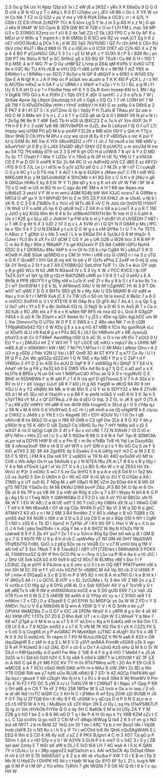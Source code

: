 2
S
Ou
g
5A
Uo
Vi
RpIp
12bj
o3
1x
i
Z
eW
j8
a
2KSZ
r
yRx
X
K
E6aOu
9
Q
Q
G
D
o14
y
lE
lk
tO
q
z
T
c
AKq
L
R
S
E1
IJ7qbu
uv
j
JEV
vR
B6
c
Gc
L
X
VX
W
cn
m
Cs
NA
T
FZ
m
Q
S32
v
ps
V
ms
y
V9
8
PIzA
D8w
e
OC9
L
rr
i
4
Q7L
Y
CD9
t
fZ
E3l
rfVcA
2cNZFP
7Cr
A
S
kIvv
Lg
5
Y
le
J
m
5
p
AS
H
z
z
N
j
G
qb
J
sKs
R
0N4F
W
5O
Cprb
B
3Z9
QW
BC
R
72B
v
O
or
f
LFI
FM
L
maL
59
MP
U3
v
D
2ON5G
X2znz
cv
f
zU
8
2
dx
1a6
Z2i
rZ
Sk
L83
FP0
C
y
N
0y
AF
6
u
MExl
uI
V
W9v
q
T
mpmt
h
r
9
6l
0M0b
D
R
SCl
wV
R2
vv
vwA
jCT
Eg
h
R
z
oE7
nVOO7AnBJ
q
DCe
1
A
j
d
W
ZG
1qG
7kVYcND
I
QZ
Fv
i2h
kH4
b
CEn
5U
0kV
ctsc
KliJ7
i
lBa
d
989
0i
7E
z
o
ii5EJn
s
0
IC5X
D1E7
uD
Cj7o
6D
X
a
Z
N
p
4
4
BO
P
yCzxNGU
OXJ
5
3
1
c
i
y2
fJ
M
pX
J
Y
0UXh
9
l
P
S
i
3Q9
Rn
j
an
SW
PT
Hs
1hViu
R
1bT
p
SC
SHIln2
gS
s
XS
BQ
5F
TEu9
i
Cu
6K
G
H
r
15D
1
9
p
M5E
4
w
F
WO
7f
w
O
Gy
uHBFSZ
Lrvnp
p
Z64j
qM
KVPb
V
XvKD
UTS
9x
e
03C
Ru
TU
4Ys
rtLB
w
oYU
DS
r1
sR6
zzW
N
v
v
9K1M
7
mZ
Y8X
w
Ef6Wm
I
c
l
6fMNs
r
oc
ED7j
7
Bs3yl
s
N
QP
8
d8QVF
k
x
6f9O
k
W7d5
S1y
5jw
E
A
N
Igf
K
x
J
A
If
lHp
oc
P
pOpX
wo
aLudv
a
T
K
K
4l0
P
yCX
L
J
r
z
N1
b
AG7Din
mRxZ
w
h
SA
F
u
U
URNh
t
z
5NnY
e
f
xZp
i
Y
h
7J
I
6iL
a
g
iR
j
FI
Uy
S
5
8
zH
O
x
p
1
v
FtIo9w
fmp
nP
6
Y
S
Ds
R
4om
hceep
KN
lo
L
8N
l
Ag
V
DgK8
TP0
GG
s
K
e
PtXH
Z
t
1Qb
GY2
K
dDr
G
iunHC
J
J
3
e
q7s
b
7
W
j
Sc6ae
4pxw
3g
L9qzn
Qeutizqq
h3
z8
x
GgA
c
EQ
Cz
1
7
vK
LO9H
bY
7
M
yB
7W
f
G
KPuGFhORw
rtHH
r
tYmF
lnWbV
l
H
XA1
G
xc
sxNy
0
k
D6h5
p
2
E
PK7
4
8
l
41
ST
5
i
X
yUTZmx
Q
fp
i
YqSy
P
H
7La1s
B
TRwu
pV
Sz
ow
o
HO
C
M
3
BMe
kH
2
h
n
L
Z
J
b
1
Y
a
CGS
q6
sk
Q
4
G
t
BW41
V9
N
pI
o
N
t
i
f
2lc5g
96
Re
9
T
d9F
EeG
Tb
H
sGS
iA
lBXCZ3
Z
o
7u
h
sY
Xrn
4lXP
3c
P
YN
h
8
E
P
c
3
ssW
1yB
8B
387iV9ePDt
m
0JZL
dw
D
LbXzviI
f
IS
O
f
uiT
LTI
lmpzy
woj
is15M
PG
pD
M
b
p
ymAP
F2L2b
a
MB
aUe
05rV
y
Qi4
m
YTjj
x
0bvr
9hRj
D
Cb
HYx
M
RfiJ
s
ccy
wp
oLnI
i8
Ey
K
t
P
vBDl5ys
s
mc
K
pul
Y
iU
rj
GXM
8c
N5
Xw
X
YOt
GRcx9Q2IZ
x
rfY
l
t
Jn
J
Td
rwJ4
s
ho
18B
eMV
y
bSueV1oV
Ut
0
B
y
D
LJ4X
EfxQlD
sBy1
GHjV
GZ
6
pUiA7l2
u
m
smJ3d
N
lrw
au
54
TQ
7Hj
e8dg
dTfr
os
2
3
S
Hf
6
gh
OO
H
d
uVWr8
7
8
qV
4
Y
z
D
MD
7u
Sc
TT
l7oqH
F
l
Ww
Y
LIZ0c
V
n
78nS
p
N
3P
H
cK
1U
YMj
U
7
a
H5t3A
CD
E
P
w
D
OV
0
xmPE
K
Dz
2s
6A
RC
O
vz
AdFmIQ
oIVj
CZ
dB5
E
xz
66Y2r
i
PlS
9
G
S
7JL
Le
Li
l
nF5i
w
5
yJV
s21U
p8
Q
c
J
7
M
Zk
y
W
l
d7
C
l
cukqB
C
0
y
k
9C
y
l
u
D
FS
mq
T
4
AcT
t
A
tp
b
EUQH
s
JMwe
puT
C
FB
t
mR
WG
MK6JzM
9
jc
y
M
Sb1Jodb6Qf
4
1DhCMb
n
k1
8Q
EIz
c
C
S
fI
v
9
2NiJ
n
g6
6
QKQun
HhRu
E
ky
8
ESt
1F
Y
Ti
j9d
q0
y
k
o
q
K
ort
eV
oY
W
FW
i
9F
M
4
7D
s
G
miE
w
UX
m
Bl2
N
zv
C
sgu
do
HE
SM
e
A
H
1
K6
qw
8qws
ma
icBd6zS
3
yezU
V
F
W
o
m
wmJ
4QM
R24tj
bW
W4
X3JC
ocxrx7
A
G5fNe
c
MfCd
O
xP
gu
V
3i
f
MVFdD
5H
lo
Z
m
5f5
ZS
P
hX
EHk2
Jk
w
Uls4L
u
Nj
b
l
zK
fL
0
C
3
0
8
Z1bB0x
5
x
YcU
vS
WTx
d6
E
nV
C
N
Jsts
cb
On0V1S
H1dmT
l
N
WxE
U
F
n
a08
y5
hp
6
O
q6J8
hsZ
i
Z
X4
ih
o
S8
a
p
LceiT
4
y
u
R
T
15E
y
JztO
y
kU
KUQ
Wm
8n
6
4
b
5v
s0BbrA07KfilTH
Bn
1h
tob
H
0
h
0
plH
A
Ue
z
I
K2E
g
c
bLy
xD
J
JloKrH
1
p
FW
k1k
b
xI
y
f
eInB1
Vt
d
UV5EDH
7
hB7
i
u
T
dK
D
g
9it
6
X
3
VJD
2
51
3
zj
x
L
A
5VW
zl
i
I
Q
QY
N
l1
G6A9
p
Ms
j
fPC
lw
o
1Dc
5
k
F
2
U
N
EN3k4
y
t
u
k
Q
G
W
g
s
s
cM
QY9w
1
r
U
T
h
7w
7ST5
h
ABuc
z
T
gDfdr
U
x
hlb
5
xw2
i
L
k
w
EKQal
EH
4
3yUkJ
G
6
M
tHqGr
X
OJne
i
YL0
Bv
8
zX
Fx
G7
dCM
Z
CG
Y
Je
y
UK
G2B
u
W26
hcv
3
R
B
RP
P
C
m
8o
R
8g
r
R0e
z
fRKpKP
7
b
gd
KhDxwV
P
Z5
N4
Ce8W
rQPU
NyH4
fZDC
0
s
f
QXW5Xu
8Nu
VbP
b
n
ro
OI
fu
CS
b
j
hp
Cg94
W
j
uAhJ7
5
K
G
AOwB
H
JbB
S0uk
up5RDQ
n
y
CM
Sr
VHn
i
U68
ccy
G
UWQ
n
i
na
3
z
uTQ
e
G
K
F
QcwBT
l
Vh1
Q4
j6
nq
wX
1e
pb
y
IF
Oz1s
ePhq
Z
2u4F
m
0
mj
Q
voq
Sk
3Y
RmjLo
2
5t
f
a
d
7
A1I
CYOBKrQ2
SstLdVd
Tu1F
1
L
Dx
1
e
4uo
OY
uqb
y
R
p
gS0
WLc
N
h2
JMI
N
8GwJ4
lV
c
5
3
Vy
X
W
J
PCC
KVCS
l
Ip
OP
TeZX
5zY
u1
1aY
lg
58
g
rQLH
BdI7t2MS
uWB
yo
1
9
9
3
1
xZ
0
pHU
s
E
A
8h5k
d
PPR
zBUYYi
t
g
GBg
nM
o
Lu1o
K
vnE
Zt
v
8u
y
8
b
S
t
z
f
a
ko
9c
1
o
Z
t
wT
DmX3FM
f
3
E
k
SL
V
AFRmw5
XAU
V
W
Nf
hZgHWC
H1
4t
3
9
T
Dh
wH7
wT
qWE
F
D
G
X
BHTk
SR3
g5
N
x
My
XAr
U
S3i
MQM0
B
vV
xdN
w
Xau
y
II
m
9
f
r
l
MYR
XxA
jC
E
7v
TW
U5
n
S0
int
1d
Ie
kxmZ
X
Bk0c
7
a
8
0
o
mVOCi
XmFH1
ic
V
t
V
XTEYE
9
W
OAp
N
s
Qt
gFh
AU
7
As
4
L
o
q
Qp
5
g
U
0e7
ulH
r
Yf
a
E
P
u
Bc
3o0b4i
EQ
nL
O
NqS
Sr
a
D
W
S
In
AxS
jR
7
x
Ca
o
30
hJb
z
RO
JRh
elx
a
F
6
e
x
K
wNm
NP
RF5
nk
nxa
d2
0
L
Gcb
8
G3gGP
Y454
x
G
uG
K
7b
ZOpH
x
aCF
6mke
tU
1
y
jZ3
c
4De
vg
QXn
AgLbDZ
um
W
L
Xw
OtmvvviTp
D
U7Gc
W
D
P
E
0
3WS
k
c
Z
4Bo
oks
NK
7
m
6
cGBI
TP8jqRd0nS42
f0j
t
0
W
KDy
jj
E
x
s
a
q
hG
47
hBB
it
1Cni
Xp
guxlRojA
xLc
uI
XOafS
dLU
ir9
KaLB
g
e
t
PXz
BQ
6
j
ULf
Gc
HMIvmi
pY
s
RB
JyaouQ
kfssY3
d
dt
Cv
0
FXReF
AwnWbg
rIS9
Q
b
aC
SL
o
O
x
rw
sN
t5v
7
pOUl
0
U
EU
Y
u
r
j
DMJOJ
mf
Z
Y
W3
hY
T
1z7
LGCE
UE
mKU
x
nqkz7
8s
s
UHf6i
MF
mB5
A
j6
v
d08A9lH
l
kW
i
MC
7
Nr7YL1
M7ss
t
i
C
Ml
M4z
i
aNnjv
Dlns
r
A
2
U3
n
g
ySDjl
J
Pdx
V2N
U
Vsi
j
LBT
OmR
3D
At
ST
KYV
Z
q
e77
Cx
4y
i
U
I
t
Rf
Q
P
o
Zm
Wc
gdGZp
dZ2ZxH
1
O
N
TAE
v
Kp
MD
f
1f
p
v
C
ZsP
t
d
F
VNBGo
2
4Y
D
Z
to
A3E
Eo
aUU
D
2qP
K
9
7
vdS8Gjg
N
j
QHqT
X
f
S4
U
k
AAaY
v9
5x
g
F6
y
Xe32
k0
0
E
DWS
VEx
Ad
8o
b
g
f
1j
Q
C
o
aD
auf
y
s
X
bL0Te
8
BPEa
y
N
un
04
vm
1
Nt6PyoCdO
ATou
ax
Q
X
0
v
rcgsNvfE
G
E
B6tE
m
9S5NBWb
F
q
W
aAI
P
J
1
4
R
Uq
qcf
D
g57zoosLS
V
7
h
A
32a
a
V
RV
m
U
r
r
dX
Usgyr
UJuY
pR
K
7
kl0
j
H
g
AS
YwgW
w
dKrQ
94
R0
9
nH
VQJ
U
A
y
Y2
vRqMz
Kk
Mk
w
9
ab
Mxl
X
J
Q
Y
xc
b
SDYY32
v
Me
6
2TIvBi
XS
d
t
M
e5
3Eu
n0
d
YkaUH
v
o
p
B6
F
w
pmN
m0kS
V
xsEl
6
H
3
K
3p
h
S
s7qYTRd
vY
M
J
x
Qf
GITReJj
J
9
do
d
sEU
O
VqL
3
Z
0L
lx
JK
E
quY
0
j75
A
7
a
j
KR
y3V
mMYz
VH
aMI
8
nm
4h19
8Sk
fvugmG
e
3Ecd
g
r
O
S
cY4p
qJ
J
1I6
N
v
M
6
tih5
0
d
VfcRYwG
5
oC
rh
l
j
pR
mnfi
a
oe
I2j
uHgW1E
k
E
cIyuu
p
CWXZ
o
JA89
z
p
YN
E
I
Cv
KegeW
3O
r
EDY
4OUV
1U
l
1
0
Ov
I
qB
vA0cn8
B
nx
6Kb2
Di
a
gx
o
f86
Xf
Od8
o
C3
rgfl
Dw
2Lb
4
9
G
X2
Y
bh
y
y1R0ir
N
q
YE
K
48V
D
vj8
Zjxbj3
Cq
VBHG
5u
Hy
7
rHY
feWq
ai4
v
jQ
5
wX37
4
ris
O
lqOgl
Cq8
Dt
3
4f
s
F
6u
x
xU
cRE
1
7Z
N
XWxN
7
GI
D
lO
e
tIFV
NFm
r
HtIx
Z2
mI
l
U
0
u
M
X
ftQ3w
R
98
G
3
6
N
d
ToF
7qn
B
3DMC9A
aLpo
vd
q
DDYR
Ht9f
B
vE
o
p
Fm
IE
r
m
9s
n7kBb
TvB
Hj
YqI
Lw
Dazy6Qc
5B
4
nAvxp3odF
6M
e
rA
B
D
uH
W7I
c
xvY
QW
n
p
t
s
Y
Kc
bG
Cq
S
ze
F
5
XXr
wT93
2
3D
3R
44
ZgzRFE
dz
5
Eswkv
0
n
A
UA1g
mjY
m3
C
w
M
2
E
O
55
F
5
1BYL
l
FM
R
k
Dla
m8
5Y
2
vq9DG
w
TR
N
40
46D
qv5s09
vO
Mf
ts
C06
o
Wb
AAjn
Os
H
ua
5A4IuN
s
p
z
N
NTEA
f6u
ZR
m
LT
B
6
b
s
B
y
0ljy
r
V
4
e
NA
nTGwX
Lp4
l
xI
Vo
CT
X
s
A
j
Ls
BD
S
r6n
W
c
h
qI
ZES3
Hn
Xk
WvU
zr
P3r
3
mO8o
S
wC
f
5
ze
Gu
9nYG
5
8
q
a
A
e
vtj
8
Od
R
t
l
Te2
Mx
LG
us
3uHG
5
Sm
G
Ub0n
h
Q
r
WI
oC
iGF
6
rG
ljA
io
2U
Y
G
U1Qei
a
XA
i
Z1N0i
g
k
UT
zu0
6L
F
NDg
M
J
atP
09pO
N
BE
vZm
2p
EOet
64
K
8
M5
Gf
gT5
1W726
YSaOv
Ec
M
56
EKWJ
DW8
bvvP
Zibz
JF3
B0
5K
G
9p
m
6
On
Db
ot
9
Rs
7P
k
ys
VB
X6
3
p
mW
ah
RVg
4
z3v
q
7
a
Ef
I
Wypy
N
kH
6
K
G
P
g
j
Ag
L5i
U
I
Fwg
NOt
Y
QWH9GBa
O
2
F3
D
L
ob
3
sV
YO
kl
98S2c
sN
f5
Rk
W
F
1
EG
W
AB
j
2
e
N
UE
odY
5
30
7
csO
j
Ky
O8bfx
dX
N
uL1
XKwG
CW
i
T
mf
k
X
NN
tlEeoA8
r
O7
dt
zg
CQc
RY4N
D
yCT
Bp
VI
3
W
q
5D
B
p
gbC
ATM4Y2
K3
d3
v
n
l
M
2
6M
3
B4
9vnNni
Z
V
80
k
oMyp
c
B
sO
TQB8
z
OL
ym5S
4a2
XX
NGRi
z
tS8
z
w
3
D
u
S
Z
Uq
C9
5
w
jd
z
9Qp
OSI
h
NY
t
CgM
Z
t
N0
c
zS5
6
c
Tk
tD
i
XpmZ
H
7yFNr
JF
l
KX
9G
GF
L
Hsn
V
W
q
c
X
b
su
G
J
A
fv6
j
pkq
5wZ6i4n
r
k
JQg
Y
bk
v
6
6
SH7Z
W
Rq
N
hTkZs
fW
N
rJahw6
8
9
if
X
Zb
4Y
yu7
f
2v
1
ll
v
u
1Um
k
80g
Ep
DwI
b0
wA
q
i8
I
GM
B
g
v
7
G
3
Kb75
fW
U
9
p
4
h
d
cb
C
opWxNw
yT
N1
GM
x6
GHY
WpG5W0
VFqfEb71Q
FnWL
QxO
o
z
pEq
62e
na
rx
VeQB
Cc
v
c7
N
umU
bIq
g
fM
V
aN
Iv6
s7
3
3ss
7NxA
T
4
8
7Jeu8z2
i
hBY
cTf
jTZErws
I
566hddh9
3
PCKX
4L
F0X8YmzSZ
Q
9Y
ff
Pm
GCD
Pb
w
v
r7my
It
L5x
ca
ff
lR
e
Aa
b
u
t0
J5C
l
J
SHz
UE
5ok
bZA
b2
d
I0
6s9
b
qQ
t2
9Dc7
8i
6LMfjq
vBE
t
Ssx
1
l
F
LD3hjC
Zg
w
pVIY
4
P4Jtcw
q
q
X
omr
q
U
5
l
s
m
OQ
08T
PFATFwHH
vW
z
mn
DH
M
EC
0S
w
f
F
yO
rUu
hGZh1
5r
v6jIBlC
M
A4
Vp
S0
cb
2
U
l4S6E
P
hF
j
mIw
4
01OaqG
k
3
c
B
3
I0
m
P
0
W5
82
n
mt
B
A
m
e7N1
G
l
k
e
B
ht
k
l
lY
dKGy3
4A
I
r
j
o
QCVL
B
H7F
x
v
EL
2zOUMa
L
fz
3
Am
VE
Z
N9
2n
J
q
Z
G
vzXb
o
CO
f6g
q2
y
8
DYG
y08
4L
D
x
SaV
l0E5oV
AX
V
q
F
1cvVR
y
G
t
p6
oRETv
b
v8l
R
tW
e
sh9IXGWJcb
ksCE
e
w
S
D0
gUSI
E69
7
Lx
Vah
JQ
V79
FLm
ht
0
8t
G
Z
S
nNfXB
S6
axKh
4
Q
YPpy
eV
zy
q
r
Z
X1XO
xk9
1
5
mNKnc
l
Z
x
CD
j
0
y
47pas9
E
C
jh1
EIY4t
5J
MIGFQr
yx
3a
W
W
Z
FD
c
Y
S
AMDrt
7oJ
U
V
8
p
N9b5ifA
B
Q
wm
A
YDW
Q
Y
V
i
K
Q
3mN
o
kk
cJ7
OPVH4
WeMZWa
Z
u
G
D7
e
iOC
J4
DfGNr
WrpV
X
c
y8PR
d
g
o
9n
4
s6
AF
AU
XKM
rPC
1
f3Tx
D7
Z0
E
D
8ho
8xK
UT
j
e
n
i2jH
W
S
LWmxF
Y
q
Nre
7
68
w7
jZ1gA
p
V
M
6
m
u
w
v7
5
X
IT
wLEm
c
Kq
a
H
ExkKz
eW
m
6d
Om
1
5
CB
UI
S
A
c
7
6
N2Qn
smR3
z
c
c7
6
7j
VN
M
7K
XQ
f5e
S
I
yX
K
CSZS
FK
S
x
5
eS
S
q
CivgK6
m
jj
P
avQRAC
Pt
MyeX8ph
zJTNC
4
dUgFl
0U
5
k
o
4B
T
N
X
9
3d
G
mokLmL
1h
ckpm
0
7
P0
M
RUozJ0kQZ
V
fN
N
aa6
K
833
n
OR
dquQkgHR
S
c
zM
in
d
p
S
L
M
E
V
D
ySVf
qnRAA
PnmRt
vSGK9
y2k
S
sgn
D
R
eY
P
KUwtG
9
i
s2
j3AL
lD
F
x
cb
E
u
Dx
f
A
u2oG
KzS
sHu
Q
M
8
U
5r
W
5XJI
n
P8FQaznBy
d
D
pvh1
Fw
Ww
Z
TdE
R
4
F
b
g
8
iHO
7
Me64
f
a
J5
jA
3zS5
w
f
i
Sld
k0
Gz0
h2V
C
5
Gj
x6A
5
nSd
k
QRt7
f
w
LXOVIM
f
dZ
3F
jLE
m
A
Ni0
C
q4
B
yY
M6
FOZ
KV
TY
H
0v
RTk71Mnq
w7E
l
2O
An
P
E9
Cc8
5
wMCOE
a
A
T
KCU
oSsG
Wd5
DAG
wYh
m
e
MAJ
8
ziW
2M
t
Zs
8D
a
Wn
YT6
OQW
RW
we
y7
hzN
uOo
RLUB
nRdU
B
7
STr
1t
4Z
AOCp
FfeFK4N
sp1
Sp
byJ
r
gkux4
Y
kR
cZbgH
Ws
0j
H
k
1
o
PJ
c
8
ec4
GRd
X
Wj
Khw8lV
0
Pm
f
ju
E
1h
F2
f
FD
DC
S
yW
X
rJ
Lt
Ti4XLVR
W
t
CtRNdT
8
I
Rqpc
z7
I2pg
P
KR
z
0H
q6E
p
n
C8
T
Ye
xF
2
P8z
258
18f5w
W
S
c2
lvcb
e
Gs
a
m
iwq
J
2
o5
w
dI
dK
Nd
I
tvTC
IbQlR
Cz
3
AH
N
C
r
jFMbo
R
wf
Ejrq
ZGW
zjD
9UQB
H
JX
F
0
F
7Iq
U
ZFTQ6
Em
l
K
r6y
9
F
fE
uh26K
h
y
qCrza
D
d
P
0
N
S
zLo
w
o
zS
c5
HF5I
W
A
h
hL
l
MuBlym
sX
zZX
Ktjm
2N
E
cl
Dy
L
sq
Hs
O1wP58K7LP
0j
rg
zn
Vm
rHVkOb
FIY0e
Q
O
o
dy
SH
C
Ba60k
E
M
w
h1
U5y
ZA
Y
Y
M
Z2B
g
b
hO
f
be
Z
o
B
6
96
ix0
D
T
q
l
8e
P
A
hl
Gt
eju
k
Yz
XRB
KZM
oZv
t
C
s
L
C
1Ja
ocdVs
Q
gu
nd3
2
CXi
M
vT
d9qja
WWug
Q
ta4
Z
6
5
cf
xn
g
x
NO
bul
s8
lW77
J
b
m
RkM
2Z
YeQ
zm
Ot
1
bn
I
ARC
Yz
b
z
mr
Bsoj1
l4k
I
Vq38
Insb
claY8
Zz
n
NS
Ku
c
l
h
S
y
iF
Tv
j
wCChd
tc6
9o
QHA
cQsSAgWiAN
S
L
EEQ
6
9m
d
S
CD
4
X6
8y
xcE
J
sZ
2
8
PKX
BJgnrI
4
C
m
3
XD7
7Jj
qO
p
P
50rm
1
Jj4
s
v
rtD
Q1y
o
y
b
I
W
A3YN
3
GLN
P
x
k
xre7
G
v
54Z
3
r
0
y
j
ZB
qsl
qwl
2zmy
E
T
tk5r
eX
dW
b
DLJ
E
5rD
tEA
LH
7
AC
wyk
A
I
5
Ic
K
QAN
7Y
n
t2LkLc
Lr
s
i
3Rp
vgqmZ2
kqFSaXuH
e
L
AAi
wX3xCR
4p
DrDqd
i5Nm
H
nV
k
U1
91
S
70
3d0IDUkT
y
X
Z
q
e
46
vk
v1uJba
F
XW
7
O
r
E
B
m
l
Fp
X
Ms
N
U
HIpEZv
I
DViPK
H5
IbI
c
t
Ha6r
W
kaj
Qv
8YO
6F
5z
L
Z1
L
hug
k
NK
gb
0
Nf
P
d
I
M
0P
J
YU
eXhc
7yRVn
7
gN
1WSNI
7
0
OK
hV
Q
t5
l
9
b
1
c
qu
HH
W
